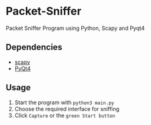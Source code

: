 # Packet-Sniffer
Packet Sniffer Program using Python, Scapy and Pyqt4
## Dependencies
+ [scapy](https://github.com/phaethon/scapy)
+ [PyQt4](https://sourceforge.net/projects/pyqt/files/PyQt4/PyQt-4.11.4/PyQt4-4.11.4-gpl-Py3.4-Qt5.5.0-x64.exe/download)
## Usage
1. Start the program with `python3 main.py`
2. Choose the required interface for sniffing
3. Click `Capture` or the `green Start button`
